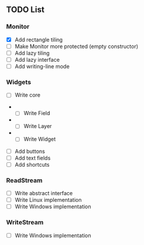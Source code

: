 ## TODO List
### Monitor
- [x] Add rectangle tiling
- [ ] Make Monitor more protected (empty constructor)
- [ ] Add lazy tiling
- [ ] Add lazy interface
- [ ] Add writing-line mode

### Widgets
- [ ] Write core
- - [ ] Write Field
- - [ ] Write Layer
- - [ ] Write Widget
- [ ] Add buttons
- [ ] Add text fields
- [ ] Add shortcuts

### ReadStream
- [ ] Write abstract interface
- [ ] Write Linux implementation
- [ ] Write Windows implementation

### WriteStream
- [ ] Write Windows implementation
